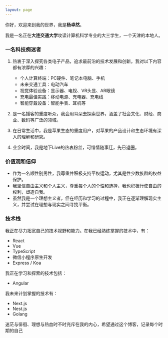 ```yaml
---
layout: page
---
```


你好，欢迎来到我的世界，我是**杨卓然**。

我是一名正在**大连交通大学**攻读计算机科学专业的大三学生，一个天津的本地人。

### 一名科技痴迷者

1. 热衷于深入探究各类电子产品，追求最前沿的技术发展和创新。我对以下内容都有浓厚的兴趣：

   * 个人计算终端：PC硬件、笔记本电脑、手机
   * 未来交通工具：电动汽车
   * 视觉体验设备：显示器、电视、VR头显、AR眼镜
   * 充电最佳实践：移动电源、充电器、充电线
   * 智能穿戴设备：智能手表、耳机等

2. 是一名播客的重度听众，我会用耳朵去探索世界，涵盖了社会文化、财经、商业、数码等广泛的领域。
3. 在日常生活中，我是苹果生态的重度用户，对苹果的产品设计和生态环境有深入的理解和研究。
4. 业余时间，我是地下Live的热衷粉丝，可惜情随事迁，先已退圈。

### 价值观和信仰

* 作为一名顺性别男性，我尊重并积极支持平权运动，尤其是性少数族群的权益保护。
* 我坚信自由主义和个人主义，尊重每个人的个性和选择，我也积极行使自由的权利，塑造自我。
* 虽然我是一个理想主义者，但在经历和学习的过程中，我正在逐渐理解现实主义，并尝试在理想与现实之间寻找平衡。

### 技术栈

我正在尽力拓宽自己的技术视野和能力。在我已经熟练掌握的技术中，有：

* React
* Vue
* TypeScript
* 微信小程序原生开发
* Express / Koa

我正在学习和探索的技术包括：

* Angular

我未来计划掌握的技术有：

* Next.js
* Nest.js
* Golang

迷茫与徘徊、理想与热血时不时充斥在我的内心，希望通过这个博客，记录每个时期的自己
